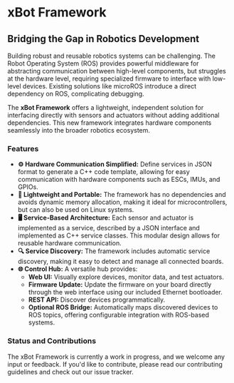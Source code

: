 # xBot Framework

## Bridging the Gap in Robotics Development

Building robust and reusable robotics systems can be challenging. The Robot Operating System (ROS) provides powerful middleware for abstracting communication between high-level components, but struggles at the hardware level, requiring specialized firmware to interface with low-level devices. Existing solutions like microROS introduce a direct dependency on ROS, complicating debugging.

The **xBot Framework** offers a lightweight, independent solution for interfacing directly with sensors and actuators without adding additional dependencies. This new framework integrates hardware components seamlessly into the broader robotics ecosystem.

### Features

- **⚙️ Hardware Communication Simplified:** Define services in JSON format to generate a C++ code template, allowing for easy communication with hardware components such as ESCs, IMUs, and GPIOs.
- **🧩 Lightweight and Portable:** The framework has no dependencies and avoids dynamic memory allocation, making it ideal for microcontrollers, but can also be used on Linux systems.
- **🖥 Service-Based Architecture:** Each sensor and actuator is implemented as a service, described by a JSON interface and implemented as C++ service classes. This modular design allows for reusable hardware communication.
- **🔍 Service Discovery:** The framework includes automatic service discovery, making it easy to detect and manage all connected boards.
- **🌐 Control Hub:** A versatile hub provides:
    - **Web UI:** Visually explore devices, monitor data, and test actuators.
    - **Firmware Update:** Update the firmware on your board directly through the web interface using our included Ethernet bootloader.
    - **REST API:** Discover devices programmatically.
    - **Optional ROS Bridge:** Automatically maps discovered devices to ROS topics, offering configurable integration with ROS-based systems.

### Status and Contributions

The xBot Framework is currently a work in progress, and we welcome any input or feedback. If you'd like to contribute, please read our contributing guidelines and check out our issue tracker.
